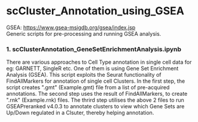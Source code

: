 # scCluster_Annotation_using_GSEA
GSEA: https://www.gsea-msigdb.org/gsea/index.jsp
<br/>Generic scripts for pre-processing and running GSEA analysis.

### 1. scClusterAnnotation_GeneSetEnrichmentAnalysis.ipynb
There are various approaches to Cell Type annotation in single cell data for eg: GARNETT, SingleR etc. One of them is using Gene Set Enrichment Analysis (GSEA). This script exploits the Seurat functionality of FindAllMarkers for annotation of single cell Clusters. In the first step, the script creates ".gmt" (Example.gmt) file from a list of pre-acquired annotations. The second step uses the result of FindAllMarkers, to create ".rnk" (Example.rnk) files. The thrird step utilises the above 2 files to run GSEAPreranked v4.0.3 to annotate clusters to view which Gene Sets are Up/Down regulated in a Clsuter, thereby helping annotation. 

